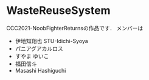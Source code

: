 # WasteReuseSystem
CCC2021-NoobFighterReturnsの作品です．
メンバーは
* 伊地知翔也 STU-Idichi-Syoya
* パニアグアカルロス
* すやま ゆいこ
* 福田信斗
* Masashi Hashiguchi
